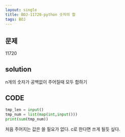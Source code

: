 ```yaml
---
layout: single
title: BOJ-11720-python 숫자의 합
tags: BOJ
---
```


## 문제  
11720

## solution  
n개의 숫자가 공백없이 주어질때 모두 합하기

## CODE  

```python
tmp_len = input()
tmp_num = list(map(int,input()))
print(sum(tmp_num))
```
처음 주어지는 값은 쓸 필요가 없다. c로 한다면 쓰게 될듯 싶다.
